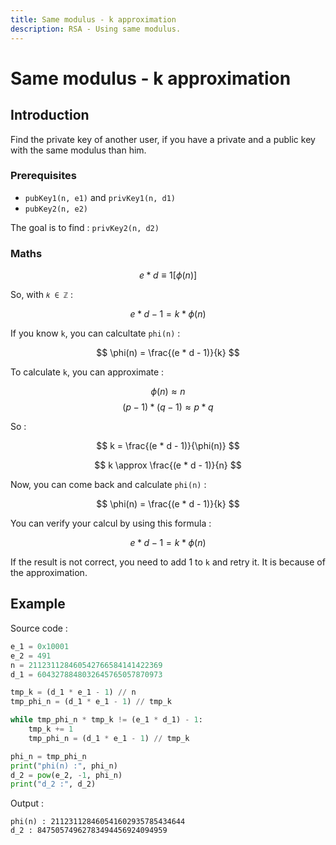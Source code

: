 ```yaml
---
title: Same modulus - k approximation
description: RSA - Using same modulus.
---
```


# Same modulus - k approximation

## Introduction

Find the private key of another user, if you have a private and a public key with the same modulus than him.

### Prerequisites

- `pubKey1(n, e1)` and `privKey1(n, d1)`
- `pubKey2(n, e2)`

The goal is to find : `privKey2(n, d2)`

### Maths

$$e * d \equiv 1 [\phi(n)]$$

So, with `𝑘 ∈ ℤ` :

$$
e * d - 1 = k * \phi(n)
$$

If you know `k`, you can calcultate `phi(n)` :

$$
\phi(n) = \frac{(e * d - 1)}{k}
$$

To calculate `k`, you can approximate :

$$
\phi(n) \approx n
$$
$$
(p - 1) * (q - 1) \approx p * q
$$

So :

$$
k = \frac{(e * d - 1)}{\phi(n)}
$$

$$
k \approx \frac{(e * d - 1)}{n}
$$

Now, you can come back and calculate `phi(n)` :

$$
\phi(n) = \frac{(e * d - 1)}{k}
$$

You can verify your calcul by using this formula :

$$
e * d - 1 = k * \phi(n)
$$

If the result is not correct, you need to add 1 to `k` and retry it. It is because of the approximation.

## Example

Source code :

```python
e_1 = 0x10001
e_2 = 491
n = 211231128460542766584141422369
d_1 = 6043278848032645765057870973

tmp_k = (d_1 * e_1 - 1) // n
tmp_phi_n = (d_1 * e_1 - 1) // tmp_k

while tmp_phi_n * tmp_k != (e_1 * d_1) - 1:
    tmp_k += 1
    tmp_phi_n = (d_1 * e_1 - 1) // tmp_k

phi_n = tmp_phi_n
print("phi(n) :", phi_n)
d_2 = pow(e_2, -1, phi_n)
print("d_2 :", d_2)
```

Output :

```
phi(n) : 211231128460541602935785434644
d_2 : 84750574962783494456924094959
```